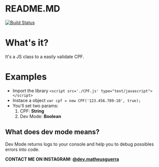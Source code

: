# README.MD



[![Build Status](https://travis-ci.org/joemccann/dillinger.svg?branch=master)](https://www.instagram.com/dev.matheusguerra/)

# What's it?
 It's a JS class to a easily validate CPF.
 
 # Examples
 * Import the library
 `<script src='./CPF.js' type="text/javascript"></script>`
* Instace a object
`var cpf = new CPF('123.456.789-10', true);`
* You'll set two params:
     1. CPF: **String**
    2. Dev Mode: **Boolean**
## What does dev mode means?
Dev Mode returns logs to your console and help you to debug possibles errors into code.

**CONTACT ME ON INSTAGRAM: [@dev.matheusguerra](https://www.instagram.com/dev.matheusguerra/)**

